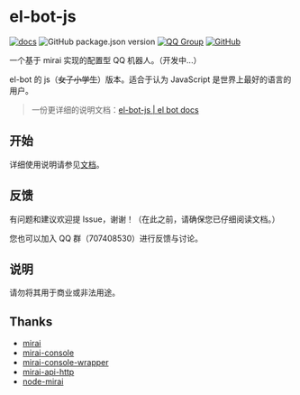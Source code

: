 # el-bot-js

[![docs](https://github.com/ElpsyCN/el-bot-docs/workflows/docs/badge.svg)](https://docs.bot.elpsy.cn/js/)
![GitHub package.json version](https://img.shields.io/github/package-json/v/ElpsyCN/el-bot-js)
[![QQ Group](https://img.shields.io/badge/qq%20group-707408530-12B7F5)](https://shang.qq.com/wpa/qunwpa?idkey=5b0eef3e3256ce23981f3b0aa2457175c66ca9194efd266fd0e9a7dbe43ed653)
[![GitHub](https://img.shields.io/github/license/ElpsyCN/el-bot-js)](https://github.com/ElpsyCN/el-bot-js/blob/master/LICENSE)

一个基于 mirai 实现的配置型 QQ 机器人。（开发中...）

el-bot 的 js（~~女子小学生~~）版本。适合于认为 JavaScript 是世界上最好的语言的用户。

> 一份更详细的说明文档：[el-bot-js | el bot docs](https://docs.bot.elpsy.cn/js/)

## 开始

详细使用说明请参见[文档](https://docs.bot.elpsy.cn/js/)。

## 反馈

有问题和建议欢迎提 Issue，谢谢！（在此之前，请确保您已仔细阅读文档。）

您也可以加入 QQ 群（707408530）进行反馈与讨论。

## 说明

请勿将其用于商业或非法用途。

## Thanks

- [mirai](https://github.com/mamoe/mirai)
- [mirai-console](https://github.com/mamoe/mirai-console)
- [mirai-console-wrapper](https://github.com/mamoe/mirai-console-wrapper)
- [mirai-api-http](https://github.com/mamoe/mirai-api-http)
- [node-mirai](https://github.com/RedBeanN/node-mirai)
